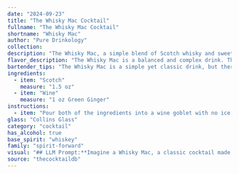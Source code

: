 ```yaml
---
date: "2024-09-23"
title: "The Whisky Mac Cocktail"
fullname: "The Whisky Mac Cocktail"
shortname: "Whisky Mac"
author: "Pure Drinkology"
collection:
description: "The Whisky Mac, a simple blend of Scotch whisky and sweet wine, is a member of the wine-based cocktail family.  It's a classic British drink, popularized in the early 20th century, likely originating from Scottish pubs as a quick and flavorful way to enjoy whisky. "
flavor_description: "The Whisky Mac is a balanced and complex drink. The Scotch whisky brings a robust, smoky character, while the sweet vermouth adds notes of dried fruit, spice, and a touch of bitterness. The combination creates a warm and comforting experience with a lingering finish. "
bartender_tips: "The Whisky Mac is a simple yet classic drink, but there are a few tricks to make it shine. Use a good quality Scotch with some age for depth. Opt for a sweet, fortified wine like ruby port or sweet vermouth.  Chill both ingredients beforehand for a refreshing experience.  Shake vigorously with ice to dilute and chill the drink, then strain into a chilled coupe glass. Garnish with a twist of orange peel for a touch of citrus aroma. "
ingredients:
  - item: "Scotch"
    measure: "1.5 oz"
  - item: "Wine"
    measure: "1 oz Green Ginger"
instructions:
  - item: "Pour both of the ingredients into a wine goblet with no ice."
glass: "Collins Glass"
category: "cocktail"
has_alcohol: true
base_spirit: "whiskey"
family: "spirit-forward"
visual: "## LLM Prompt:**Imagine a Whisky Mac, a classic cocktail made with Scotch whisky and sweet vermouth. Describe the drink's appearance in vivid detail. Consider:*** **Color:** Is it a deep amber, a reddish hue, or something in between?* **Clarity:** Is it clear, or does it have a slight cloudiness?* **Texture:** Is it smooth and silky, or does it have a slight oily sheen?* **Ice:** What type of ice is used, and how does it affect the drink's appearance?* **Garnish:** What, if any, garnish is used, and how does it contribute to the overall aesthetic?**Example:** The Whisky Mac, a captivating blend of amber Scotch and ruby vermouth, boasts a deep, rich hue reminiscent of polished mahogany. Its clarity is pristine, with a subtle, almost imperceptible shimmer from the ice.  A large, clear ice cube sits nestled within the chilled glass, melting slowly and releasing a gentle mist.  A twist of orange peel rests elegantly on the rim, offering a fragrant aroma that complements the complex notes of the drink. "
source: "thecocktaildb"
---
```


